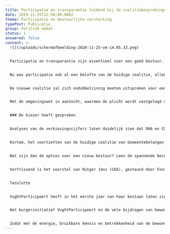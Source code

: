 ```yaml
---
title: Participatie en transparantie leidend bij de coalitiebesprekingen
date: 2019-11-25T12:50:00.000Z
theme: Participatie en bestuurlijke versterking
typePost: Publicatie
group: Politiek debat
status: 1
answered: false
content: >-
  ![](/uploads/schermafbeelding-2020-11-25-om-14.05.33.png)


  Participatie en transparantie zijn essentieel voor een goed bestuur. Alle partijen hebben tijdens de politieke debatten zich daarvoor in meer of mindere mate uitgesproken.


  Nu was participatie ook al een belofte van de huidige coalitie, alleen daar is helaas weinig van terecht gekomen. Niet alleen konden geen structurele stappen worden gezet, ook moest te vaak worden vastgesteld dat het gebrek aan participatie en transparantie leidde tot onaangename besluitsverrassingen en mistige argumentaties. Deze gevallen hebben het onbehagen van de inwoners gevoed en de frustratie door de ‘achterkamertjespolitiek’ versterkt.


  De nieuwe coalitie zal zich ondubbelzinnig moeten uitspreken voor een actieve participatie. Wat betreft transparantie over lopende zaken en aanstaande besluiten zullen er concrete voorstellen moeten komen. Het op korte termijn installeren van een onafhankelijke rekenkamer is daarbij essentieel.


  Met de omgevingswet in aantocht, waarmee de plicht wordt vastgelegd de inwoners in een zo vroeg mogelijk stadium te betrekken, ruim voor de uitwerking van plannen en het doen van toezeggingen, zal de gemeente een begin moeten maken met het publiceren van alle lopende zaken die nu nog in de achterkamertjes worden besproken.


  ### De kiezer heeft gesproken


  Analyses van de verkiezingscijfers laten duidelijk zien dat D66 en CDA de absolute winnaars zijn met beiden een flinke zetelwinst van respectievelijk 3 en 2 extra raadszetels. Gemeentebelangen verliezen net als de SP ieder 1 zetel. PvdA-GL heeft ook flink wat stemmenverlies maar behoudt wel de 4 zetels. De VVD heeft een kleine stemmenwinst.


  Kortom, het voortzetten van de huidige coalitie van Gemeentebelangen, VVD en PvdA-GL is zeker niet de enige optie waarvoor de kiezers zich hebben uitgesproken. Ook vanwege de gepolariseerde verhoudingen in de afgelopen bestuursperiode, waarbij de oppositie in de raad vaak lijnrecht tegenover de coalitiepartijen stond, is het goed ook naar andere samenstellingen te kijken. 


  Wat zijn dan de opties voor een nieuw bestuur? Lees de spannende beschouwing van Sander Wieringa hierover: <https://www.novo3.nl/columns/vechten-of-verbinden/>


  Verfrissend is het voorstel van Rutger Jans (CDA), gesteund door Fons Potters (D66) dat informateur Bert Pauli niet alleen bij de politieke partijen, maar ook bij bewonersorganisaties te rade zou moeten gaan, om te horen hoe zij denken. Want dát is ook burgerparticipatie. Politieke partijen moeten immers niet alleen met elkaar kunnen samenwerken, maar ook met bewonersorganisaties.


  Tenslotte


  VughtParticipeert heeft in het eerste jaar van haar bestaan laten zien dat zij een actieve rol wil en kan spelen. Tot nu toe helaas vaak bij het vaststellen dat participatie en transparantie afwezig waren. Hopelijk in de toekomst in een samenwerkingsmodel.


  Het burgerinitiatief VughtParticipeert en de vele bijdragen van bewonersgroepen laten zien hoeveel energie, kennis en betrokkenheid er is binnen onze gemeente. Het is dit potentieel dat VughtParticipeert probeert te mobiliseren, het is immers onze gemeente en daar willen wij in participeren.


  Zodat met de energie, bruikbare kennis en betrokkenheid van de bewoners, als het gaat om hun leefomgeving, gewerkt wordt aan betere resultaten. Hiermee willen wij het energieverlies door verzet en boosheid achteraf, beperken en komen tot keuzes die beter worden begrepen en geaccepteerd.
---
```

